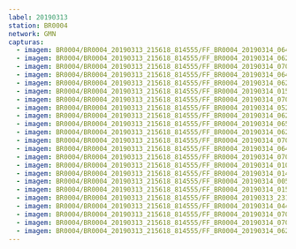 ```yaml
---
label: 20190313
station: BR0004
network: GMN
capturas:
  - imagem: BR0004/BR0004_20190313_215618_814555/FF_BR0004_20190314_064834_714_0631808.fits_maxpixel.jpg
  - imagem: BR0004/BR0004_20190313_215618_814555/FF_BR0004_20190314_062735_135_0606720.fits_maxpixel.jpg
  - imagem: BR0004/BR0004_20190313_215618_814555/FF_BR0004_20190314_070317_842_0649216.fits_maxpixel.jpg
  - imagem: BR0004/BR0004_20190313_215618_814555/FF_BR0004_20190314_064847_528_0632064.fits_maxpixel.jpg
  - imagem: BR0004/BR0004_20190313_215618_814555/FF_BR0004_20190314_062616_704_0605184.fits_maxpixel.jpg
  - imagem: BR0004/BR0004_20190313_215618_814555/FF_BR0004_20190314_015639_921_0284416.fits_maxpixel.jpg
  - imagem: BR0004/BR0004_20190313_215618_814555/FF_BR0004_20190314_070528_125_0651776.fits_maxpixel.jpg
  - imagem: BR0004/BR0004_20190313_215618_814555/FF_BR0004_20190314_052915_597_0537600.fits_maxpixel.jpg
  - imagem: BR0004/BR0004_20190313_215618_814555/FF_BR0004_20190314_062747_919_0606976.fits_maxpixel.jpg
  - imagem: BR0004/BR0004_20190313_215618_814555/FF_BR0004_20190314_065007_030_0633600.fits_maxpixel.jpg
  - imagem: BR0004/BR0004_20190313_215618_814555/FF_BR0004_20190314_062839_149_0608000.fits_maxpixel.jpg
  - imagem: BR0004/BR0004_20190313_215618_814555/FF_BR0004_20190314_070252_207_0648704.fits_maxpixel.jpg
  - imagem: BR0004/BR0004_20190313_215618_814555/FF_BR0004_20190314_064941_420_0633088.fits_maxpixel.jpg
  - imagem: BR0004/BR0004_20190313_215618_814555/FF_BR0004_20190314_070424_130_0650496.fits_maxpixel.jpg
  - imagem: BR0004/BR0004_20190313_215618_814555/FF_BR0004_20190314_010046_009_0217600.fits_maxpixel.jpg
  - imagem: BR0004/BR0004_20190313_215618_814555/FF_BR0004_20190314_014520_806_0270848.fits_maxpixel.jpg
  - imagem: BR0004/BR0004_20190313_215618_814555/FF_BR0004_20190314_005651_001_0213248.fits_maxpixel.jpg
  - imagem: BR0004/BR0004_20190313_215618_814555/FF_BR0004_20190314_015614_314_0283904.fits_maxpixel.jpg
  - imagem: BR0004/BR0004_20190313_215618_814555/FF_BR0004_20190313_231112_696_0087296.fits_maxpixel.jpg
  - imagem: BR0004/BR0004_20190313_215618_814555/FF_BR0004_20190314_044007_554_0479232.fits_maxpixel.jpg
  - imagem: BR0004/BR0004_20190313_215618_814555/FF_BR0004_20190314_070619_369_0652800.fits_maxpixel.jpg
  - imagem: BR0004/BR0004_20190313_215618_814555/FF_BR0004_20190314_070213_788_0647936.fits_maxpixel.jpg
  - imagem: BR0004/BR0004_20190313_215618_814555/FF_BR0004_20190314_062720_751_0606464.fits_maxpixel.jpg
---
```

